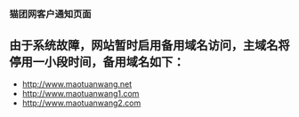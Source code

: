### 猫团网客户通知页面

## 由于系统故障，网站暂时启用备用域名访问，主域名将停用一小段时间，备用域名如下：
- http://www.maotuanwang.net
- http://www.maotuanwang1.com
- http://www.maotuanwang2.com
